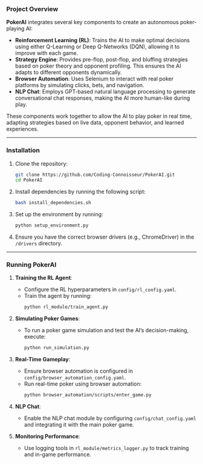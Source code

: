 ### Project Overview

**PokerAI** integrates several key components to create an autonomous poker-playing AI:
- **Reinforcement Learning (RL)**: Trains the AI to make optimal decisions using either Q-Learning or Deep Q-Networks (DQN), allowing it to improve with each game.
- **Strategy Engine**: Provides pre-flop, post-flop, and bluffing strategies based on poker theory and opponent profiling. This ensures the AI adapts to different opponents dynamically.
- **Browser Automation**: Uses Selenium to interact with real poker platforms by simulating clicks, bets, and navigation.
- **NLP Chat**: Employs GPT-based natural language processing to generate conversational chat responses, making the AI more human-like during play.

These components work together to allow the AI to play poker in real time, adapting strategies based on live data, opponent behavior, and learned experiences.

---

### Installation

1. Clone the repository:
   ```bash
   git clone https://github.com/Coding-Connoisseur/PokerAI.git
   cd PokerAI
   ```

2. Install dependencies by running the following script:
   ```bash
   bash install_dependencies.sh
   ```

3. Set up the environment by running:
   ```bash
   python setup_environment.py
   ```

4. Ensure you have the correct browser drivers (e.g., ChromeDriver) in the `/drivers` directory.

---

### Running PokerAI

1. **Training the RL Agent**:
   - Configure the RL hyperparameters in `config/rl_config.yaml`.
   - Train the agent by running:
     ```bash
     python rl_module/train_agent.py
     ```

2. **Simulating Poker Games**:
   - To run a poker game simulation and test the AI’s decision-making, execute:
     ```bash
     python run_simulation.py
     ```

3. **Real-Time Gameplay**:
   - Ensure browser automation is configured in `config/browser_automation_config.yaml`.
   - Run real-time poker using browser automation:
     ```bash
     python browser_automation/scripts/enter_game.py
     ```

4. **NLP Chat**:
   - Enable the NLP chat module by configuring `config/chat_config.yaml` and integrating it with the main poker game.

5. **Monitoring Performance**:
   - Use logging tools in `rl_module/metrics_logger.py` to track training and in-game performance.

